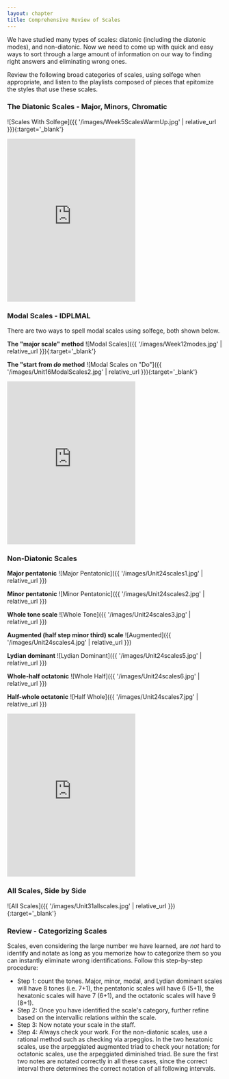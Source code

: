```yaml
---
layout: chapter
title: Comprehensive Review of Scales
---
```


We have studied many types of scales: diatonic (including the diatonic modes), and non-diatonic. Now we need to come up with quick and easy ways to sort through a large amount of information on our way to finding right answers and eliminating wrong ones.

Review the following broad categories of scales, using solfege when appropriate, and listen to the playlists composed of pieces that epitomize the styles that use these scales.

### The Diatonic Scales - Major, Minors, Chromatic

![Scales With Solfege]({{ '/images/Week5ScalesWarmUp.jpg' | relative_url }}){:target='_blank'}

<iframe src="https://open.spotify.com/embed/user/mirandawilson/playlist/0EnkRmPvWoH8w2dhbcQEkI" width="300" height="380" frameborder="0" allowtransparency="true" allow="encrypted-media"></iframe>

### Modal Scales - IDPLMAL

There are two ways to spell modal scales using solfege, both shown below.

**The "major scale" method**
![Modal Scales]({{ '/images/Week12modes.jpg' | relative_url }}){:target='_blank'}

**The "start from *do* method**
![Modal Scales on "Do"]({{ '/images/Unit16ModalScales2.jpg' | relative_url }}){:target='_blank'}

<iframe src="https://open.spotify.com/embed/user/mirandawilson/playlist/4uzxNesCDcqJxUiVzUgz9C" width="300" height="380" frameborder="0" allowtransparency="true" allow="encrypted-media"></iframe>

### Non-Diatonic Scales

**Major pentatonic**
![Major Pentatonic]({{ '/images/Unit24scales1.jpg' | relative_url }})

**Minor pentatonic**
![Minor Pentatonic]({{ '/images/Unit24scales2.jpg' | relative_url }})

**Whole tone scale**
![Whole Tone]({{ '/images/Unit24scales3.jpg' | relative_url }})

**Augmented (half step minor third) scale**
![Augmented]({{ '/images/Unit24scales4.jpg' | relative_url }})

**Lydian dominant**
![Lydian Dominant]({{ '/images/Unit24scales5.jpg' | relative_url }})

**Whole-half octatonic**
![Whole Half]({{ '/images/Unit24scales6.jpg' | relative_url }})

**Half-whole octatonic**
![Half Whole]({{ '/images/Unit24scales7.jpg' | relative_url }})

<iframe src="https://open.spotify.com/embed/user/mirandawilson/playlist/4WZhZlZRmyez06gusdqGaC" width="300" height="380" frameborder="0" allowtransparency="true" allow="encrypted-media"></iframe>

### All Scales, Side by Side

![All Scales]({{ '/images/Unit31allscales.jpg' | relative_url }}){:target='_blank'}

### Review - Categorizing Scales

Scales, even considering the large number we have learned, are *not* hard to identify and notate as long as you memorize how to categorize them so you can instantly eliminate wrong identifications. Follow this step-by-step procedure:
- Step 1: count the tones. Major, minor, modal, and Lydian dominant scales will have 8 tones (i.e. 7+1), the pentatonic scales will have 6 (5+1), the hexatonic scales will have 7 (6+1), and the octatonic scales will have 9 (8+1).
- Step 2: Once you have identified the scale's category, further refine based on the intervallic relations within the scale.
- Step 3: Now notate your scale in the staff.
- Step 4: Always check your work. For the non-diatonic scales, use a rational method such as checking via arpeggios. In the two hexatonic scales, use the arpeggiated augmented triad to check your notation; for octatonic scales, use the arpeggiated diminished triad. Be sure the first two notes are notated correctly in all these cases, since the correct interval there determines the correct notation of all following intervals.